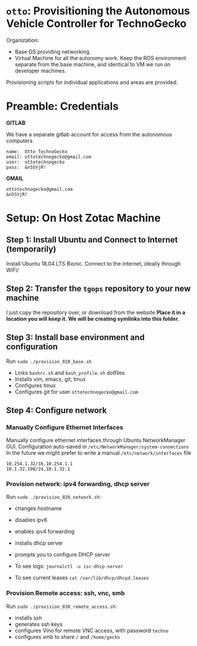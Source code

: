 # `otto`: Provisitioning the Autonomous Vehicle Controller for TechnoGecko

Organization:
* Base OS providing networking.
* Virtual Machine for all the autonomy work. Keep the ROS environment separate from the base machine, and identical to VM we run on developer machines. 

Provisioning scripts for individual applications and areas are provided.

# Preamble: Credentials

**GITLAB**

We have a separate gitlab account for access from the autonomous computers

```
name:  Otto TechnoGecko
email: ottotechnogecko@gmail.com
user:  ottotechnogecko
pass:  &n5SVjR!
```

**GMAIL**

```
ottotechnogecko@gmail.com
&n5SVjR!
```

# Setup: On Host Zotac Machine

## Step 1: Install Ubuntu and Connect to Internet (temporarily)

Install Ubuntu 18.04 LTS Bionic.
Connect to the internet, ideally through WiFi/

## Step 2: Transfer the `tgops` repository to your new machine

I just copy the repository over, or download from the website
**Place it in a location you will keep it. We will be creating symlinks into this folder**.

## Step 3: Install base environment and configuration

Run `sudo ./provision_010_base.sh`
* Links `bashrc.sh` and `bash_profile.sh` dotfiles
* Installs vim, emacs, git, tmux
* Configures tmux
* Configures git for user `ottotechnogecko@gmail.com`

## Step 4: Configure network 

### Manually Configure Ethernet Interfaces

Manually configure ethernet interfaces through Ubuntu NetworkManager GUI.
Configuration auto-saved in `/etc/NetworkManager/system-connections`
In the future we might prefer to write a manual `/etc/network/interfaces` file
```
10.254.1.32/16,10.254.1.1
10.1.32.100/24,10.1.32.1
```
### Provision network: ipv4 forwarding, dhcp server

Run `sudo ./provision_020_network.sh`:
* changes hostname
* disables ipv6
* enables ipv4 forwarding
* installs dhcp server
* prompts you to configure DHCP server

* To see logs: `journalctl -u isc-dhcp-server`
* To see current leases `cat /var/lib/dhcp/dhcpd.leases`

### Provision Remote access: ssh, vnc, smb

Run `sudo ./provision_030_remote_access.sh`:
* installs ssh
* generates ssh keys
* configures Vino for remote VNC access, with password `techno`
* configures smb to share `/` and `/home/gecko`

